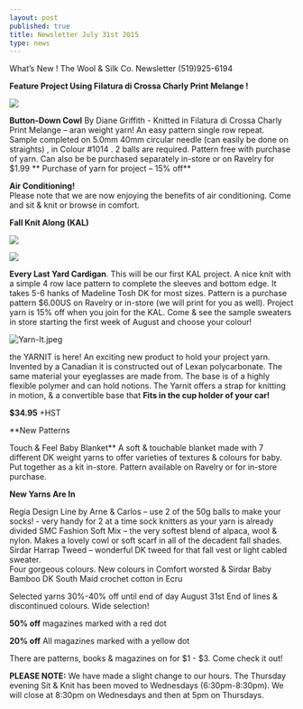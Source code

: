 ```yaml
---
layout: post
published: true
title: Newsletter July 31st 2015
type: news
---
```



What’s New !
The Wool & Silk Co. Newsletter  (519)925-6194



**Feature Project
Using Filatura di Crossa Charly Print Melange    !**

![]({{site.baseurl}}/news/img/Button%20Down%20Cowl.jpg)  

**Button-Down Cowl**  By Diane Griffith - Knitted in Filatura di Crossa Charly Print
     Melange – aran weight yarn!  An easy pattern single row repeat. Sample completed on 
     5.0mm 40mm circular needle (can easily be done on straights) , in  Colour #1014 .  2 
     balls are required. Pattern free with purchase of yarn. Can also be be purchased 
     separately in-store or on      Ravelry for $1.99
** Purchase of yarn for project – 15% off**
 
**Air Conditioning!**    
Please note that we are now enjoying the benefits of air conditioning. Come and sit & knit or browse in comfort. 

**Fall Knit Along (KAL)**

![]({{site.baseurl}}/news/img/Every%20Last%20Yard.jpg)  

![]({{site.baseurl}}/news/img/Every%20Last%20Yarda.jpg)

**Every Last Yard  Cardigan**.  This will be our first KAL project. A nice knit with a simple 4 row lace pattern to complete the sleeves and bottom edge.  It takes 5-6 hanks of Madeline Tosh DK for most sizes. Pattern is a purchase pattern $6.00US on Ravelry or in-store (we will print for you as well). Project yarn is 15% off when you join for the KAL.
Come & see the sample sweaters in store starting the first week of August and choose your colour!
 
![Yarn-It.jpeg]({{site.baseurl}}/news/img/Yarn-It.jpeg)
 
the YARNIT is here! 
An exciting new product to hold your project yarn.  Invented by a Canadian it is constructed out of Lexan polycarbonate. The same material your eyeglasses are made from. The base is of a highly flexible polymer and can hold notions.  The Yarnit offers a strap for knitting in motion, & a convertible base that **Fits in the cup holder of your car!**  

**$34.95**   +HST
 
**New Patterns

Touch & Feel Baby Blanket**
      A soft & touchable blanket made with 7 different DK weight yarns to offer varieties of 
textures & colours for baby.  Put together as a kit in-store. Pattern available on Ravelry or for in-store purchase.  

**New Yarns Are In**  

Regia Design Line by Arne & Carlos – use 2 of the 50g balls to make your socks!
    - very handy for 2 at a time sock knitters as your yarn is already divided
SMC Fashion Soft Mix – the very softest blend of alpaca, wool & nylon. Makes a lovely
     cowl or soft scarf in all of the decadent fall shades.
Sirdar Harrap Tweed – wonderful DK tweed for that fall vest or light cabled sweater.      
     Four gorgeous colours.
New colours in Comfort worsted & Sirdar Baby Bamboo DK
South Maid crochet cotton in Ecru
 
Selected yarns 30%-40% off until end of day August 31st
End of lines & discontinued colours. Wide selection!  

**50% off**  magazines marked with a red dot  

**20% off**  All magazines marked with a yellow dot   

There are patterns, books & magazines on for $1 - $3. Come check it out!
 
**PLEASE NOTE:**  We have made a slight change to our hours.  The Thursday
     evening Sit & Knit has been moved to Wednesdays (6:30pm-8:30pm). We
     will close at 8:30pm on Wednesdays and then at 5pm on Thursdays.
